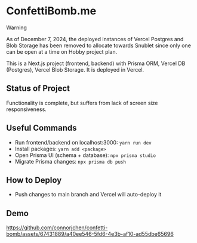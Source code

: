 # ConfettiBomb.me

> [!WARNING]
> As of December 7, 2024, the deployed instances of Vercel Postgres and Blob Storage has been removed to allocate towards Snublet since only one can be open at a time on Hobby project plan.

This is a Next.js project (frontend, backend) with Prisma ORM, Vercel DB (Postgres), Vercel Blob Storage. It is deployed in Vercel.

## Status of Project
Functionality is complete, but suffers from lack of screen size responsiveness.

## Useful Commands

- Run frontend/backend on localhost:3000: `yarn run dev`
- Install packages: `yarn add <package>`
- Open Prisma UI (schema + database): `npx prisma studio`
- Migrate Prisma changes: `npx prisma db push`

## How to Deploy

- Push changes to main branch and Vercel will auto-deploy it

## Demo



https://github.com/connorjchen/confetti-bomb/assets/67431889/a40ee546-5fd6-4e3b-af10-ad55dbe65696




